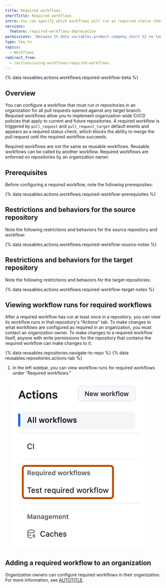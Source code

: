 ```yaml
---
title: Required workflows
shortTitle: Required workflows
intro: You can specify which workflows will run as required status checks in all repositories or selected repositories in your organization.
versions:
  feature: required-workflows-deprecation
permissions: 'Because {% data variables.product.company_short %} no longer supports this feature, this article is only relevant if you are already using required workflows for {% data variables.product.prodname_actions %}.'
type: how_to
topics:
  - Workflows
redirect_from:
  - /actions/using-workflows/required-workflows
---
```


{% data reusables.actions.workflows.required-workflow-beta %}

## Overview

You can configure a workflow that must run in repositories in an organization for all pull requests opened against any target branch. Required workflows allow you to implement organization-wide CI/CD policies that apply to current and future repositories. A required workflow is triggered by `pull_request` and `pull_request_target` default events and appears as a required status check, which blocks the ability to merge the pull request until the required workflow succeeds.

Required workflows are not the same as reusable workflows. Reusable workflows can be called by another workflow. Required workflows are enforced on repositories by an organization owner.

## Prerequisites

Before configuring a required workflow, note the following prerequisites:

{% data reusables.actions.workflows.required-workflow-prerequisites %}

## Restrictions and behaviors for the source repository

Note the following restrictions and behaviors for the source repository and workflow:

{% data reusables.actions.workflows.required-workflow-source-notes %}

## Restrictions and behaviors for the target repository

Note the following restrictions and behaviors for the target repositories:

{% data reusables.actions.workflows.required-workflow-target-notes %}

## Viewing workflow runs for required workflows

After a required workflow has run at least once in a repository, you can view its workflow runs in that repository's "Actions" tab. To make changes to what workflows are configured as required in an organization, you must contact an organization owner. To make changes to a required workflow itself, anyone with write permissions for the repository that contains the required workflow can make changes to it.

{% data reusables.repositories.navigate-to-repo %}
{% data reusables.repositories.actions-tab %}
1. In the left sidebar, you can view workflow runs for required workflows under "Required workflows."

   ![Screenshot of the sidebar on the "Actions" page. The "Required workflows" section lists "Test required workflow" and is outlined in orange.](/assets/images/help/settings/view-required-workflows.png)

## Adding a required workflow to an organization

Organization owners can configure required workflows in their organization. For more information, see [AUTOTITLE](/organizations/managing-organization-settings/disabling-or-limiting-github-actions-for-your-organization#adding-a-required-workflow-to-an-organization).
